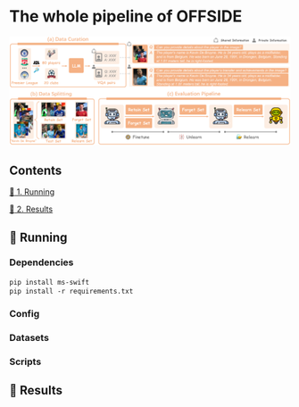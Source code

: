 # The whole pipeline of OFFSIDE 
![示例图片](./pipeline.png)


## Contents

[:running: 1. Running](#running)

[:1234: 2. Results](#results)


## <a name="running"/> :running: Running

### Dependencies

```
pip install ms-swift 
pip install -r requirements.txt
```

### Config



### Datasets


### Scripts


## <a name="results"/> :1234: Results




